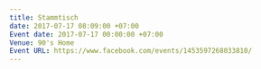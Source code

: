 ```yaml
---
title: Stammtisch
date: 2017-07-17 08:09:00 +07:00
Event date: 2017-07-17 00:00:00 +07:00
Venue: 90's Home
Event URL: https://www.facebook.com/events/1453597268033810/
---
```


